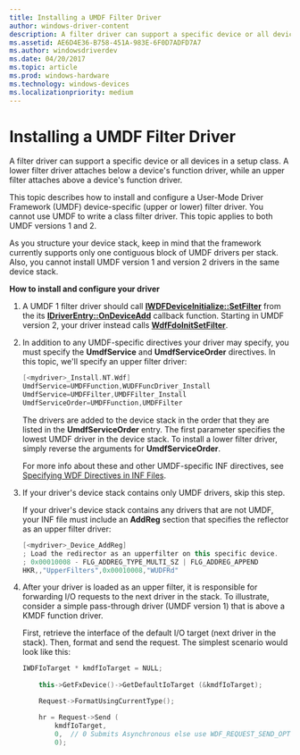 ```yaml
---
title: Installing a UMDF Filter Driver
author: windows-driver-content
description: A filter driver can support a specific device or all devices in a setup class.
ms.assetid: AE6D4E36-B758-451A-983E-6F0D7ADFD7A7
ms.author: windowsdriverdev
ms.date: 04/20/2017
ms.topic: article
ms.prod: windows-hardware
ms.technology: windows-devices
ms.localizationpriority: medium
---
```


# Installing a UMDF Filter Driver


A filter driver can support a specific device or all devices in a setup class. A lower filter driver attaches below a device's function driver, while an upper filter attaches above a device's function driver.

This topic describes how to install and configure a User-Mode Driver Framework (UMDF) device-specific (upper or lower) filter driver. You cannot use UMDF to write a class filter driver. This topic applies to both UMDF versions 1 and 2.

As you structure your device stack, keep in mind that the framework currently supports only one contiguous block of UMDF drivers per stack. Also, you cannot install UMDF version 1 and version 2 drivers in the same device stack.

**How to install and configure your driver**

1.  A UMDF 1 filter driver should call [**IWDFDeviceInitialize::SetFilter**](https://msdn.microsoft.com/library/windows/hardware/ff556985) from the its [**IDriverEntry::OnDeviceAdd**](https://msdn.microsoft.com/library/windows/hardware/ff554896) callback function. Starting in UMDF version 2, your driver instead calls [**WdfFdoInitSetFilter**](https://msdn.microsoft.com/library/windows/hardware/ff547273).

2.  In addition to any UMDF-specific directives your driver may specify, you must specify the **UmdfService** and **UmdfServiceOrder** directives. In this topic, we'll specify an upper filter driver:

    ```cpp
    [<mydriver>_Install.NT.Wdf]
    UmdfService=UMDFFunction,WUDFFuncDriver_Install
    UmdfService=UMDFFilter,UMDFFilter_Install
    UmdfServiceOrder=UMDFFunction,UMDFFilter
    ```

    The drivers are added to the device stack in the order that they are listed in the **UmdfServiceOrder** entry. The first parameter specifies the lowest UMDF driver in the device stack. To install a lower filter driver, simply reverse the arguments for **UmdfServiceOrder**.

    For more info about these and other UMDF-specific INF directives, see [Specifying WDF Directives in INF Files](specifying-wdf-directives-in-inf-files.md).

3.  If your driver's device stack contains only UMDF drivers, skip this step.

    If your driver's device stack contains any drivers that are not UMDF, your INF file must include an **AddReg** section that specifies the reflector as an upper filter driver:

    ```cpp
    [<mydriver>_Device_AddReg]
    ; Load the redirector as an upperfilter on this specific device.
    ; 0x00010008 - FLG_ADDREG_TYPE_MULTI_SZ | FLG_ADDREG_APPEND
    HKR,,"UpperFilters",0x00010008,"WUDFRd" 
    ```

4.  After your driver is loaded as an upper filter, it is responsible for forwarding I/O requests to the next driver in the stack. To illustrate, consider a simple pass-through driver (UMDF version 1) that is above a KMDF function driver.

    First, retrieve the interface of the default I/O target (next driver in the stack). Then, format and send the request. The simplest scenario would look like this:

    ```cpp
    IWDFIoTarget * kmdfIoTarget = NULL;
        
        this->GetFxDevice()->GetDefaultIoTarget (&kmdfIoTarget);

        Request->FormatUsingCurrentType();

        hr = Request->Send (
            kmdfIoTarget, 
            0,  // 0 Submits Asynchronous else use WDF_REQUEST_SEND_OPTION_SYNCHRONOUS
            0);
    ```

 

 





